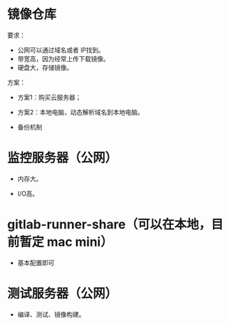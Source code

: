 # 镜像仓库

要求：

* 公网可以通过域名或者 IP找到。
* 带宽高，因为经常上传下载镜像。
* 硬盘大，存储镜像。

方案：

* 方案1：购买云服务器；

* 方案2：本地电脑，动态解析域名到本地电脑。

* 备份机制

# 监控服务器（公网）

* 内存大。

* I/O高。

# gitlab-runner-share（可以在本地，目前暂定 mac mini）

* 基本配置即可

# 测试服务器（公网）

* 编译、测试、镜像构建。



